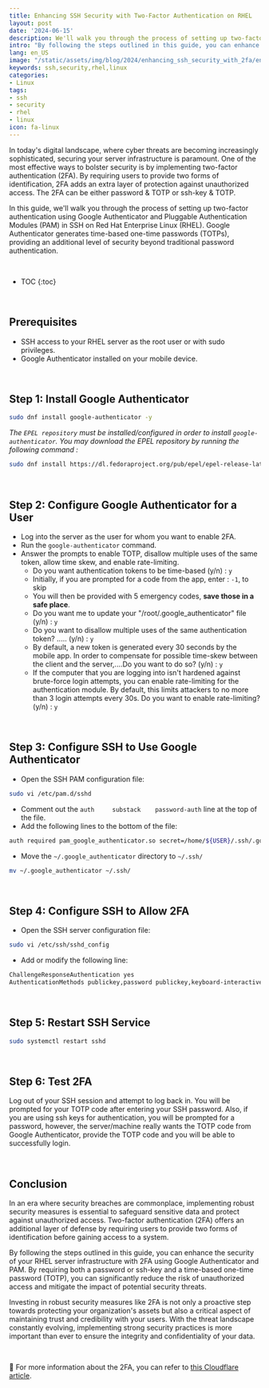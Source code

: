 ```yaml
---
title: Enhancing SSH Security with Two-Factor Authentication on RHEL
layout: post
date: '2024-06-15'
description: We'll walk you through the process of setting up two-factor authentication using Google Authenticator and Pluggable Authentication Modules (PAM) in SSH on RHEL.
intro: "By following the steps outlined in this guide, you can enhance the security of your RHEL server infrastructure with 2FA using Google Authenticator and PAM."
lang: en_US
image: "/static/assets/img/blog/2024/enhancing_ssh_security_with_2fa/enhancing_ssh_security_with_2fa.jpg"
keywords: ssh,security,rhel,linux
categories:
- Linux
tags:
- ssh
- security
- rhel
- linux
icon: fa-linux
---
```


In today's digital landscape, where cyber threats are becoming increasingly sophisticated, securing your server infrastructure is paramount. One of the most effective ways to bolster security is by implementing two-factor authentication (2FA). By requiring users to provide two forms of identification, 2FA adds an extra layer of protection against unauthorized access. The 2FA can be either password & TOTP or ssh-key & TOTP.

In this guide, we'll walk you through the process of setting up two-factor authentication using Google Authenticator and Pluggable Authentication Modules (PAM) in SSH on Red Hat Enterprise Linux (RHEL). Google Authenticator generates time-based one-time passwords (TOTPs), providing an additional level of security beyond traditional password authentication.

<br>

* TOC 
{:toc}

<br>

## Prerequisites

- SSH access to your RHEL server as the root user or with sudo privileges.
- Google Authenticator installed on your mobile device.

<br>

## Step 1: Install Google Authenticator

```bash
sudo dnf install google-authenticator -y
```

*The `EPEL repository` must be installed/configured in order to install `google-authenticator`. You may download the EPEL repository by running the following command :*

```bash
sudo dnf install https://dl.fedoraproject.org/pub/epel/epel-release-latest-9.noarch.rpm -y
```

<br>

## Step 2: Configure Google Authenticator for a User

- Log into the server as the user for whom you want to enable 2FA.
- Run the `google-authenticator` command.
- Answer the prompts to enable TOTP, disallow multiple uses of the same token, allow time skew, and enable rate-limiting.
    - Do you want authentication tokens to be time-based (y/n) : `y`
    - Initially, if you are prompted for a code from the app, enter : `-1`, to skip
    - You will then be provided with 5 emergency codes, **save those in a safe place**.
    - Do you want me to update your "/root/.google_authenticator" file (y/n) : `y`
    - Do you want to disallow multiple uses of the same authentication token? ..... (y/n) : `y`
    - By default, a new token is generated every 30 seconds by the mobile app. In order to compensate for possible time-skew between the client and the server,....Do you want to do so? (y/n) : `y`
    - If the computer that you are logging into isn't hardened against brute-force login attempts, you can enable rate-limiting for the authentication module. By default, this limits attackers to no more than 3 login attempts every 30s. Do you want to enable rate-limiting? (y/n) : `y`

<br>

## Step 3: Configure SSH to Use Google Authenticator

- Open the SSH PAM configuration file:
```bash
sudo vi /etc/pam.d/sshd
```
- Comment out the `auth     substack    password-auth` line at the top of the file.
- Add the following lines to the bottom of the file:
```bash
auth required pam_google_authenticator.so secret=/home/${USER}/.ssh/.google_authenticatorauth required pam_permit.so
```
- Move the `~/.google_authenticator` directory to `~/.ssh/`
```bash
mv ~/.google_authenticator ~/.ssh/
```

<br>

## Step 4: Configure SSH to Allow 2FA

- Open the SSH server configuration file:
```bash
sudo vi /etc/ssh/sshd_config
```
- Add or modify the following line:
```bash
ChallengeResponseAuthentication yes
AuthenticationMethods publickey,password publickey,keyboard-interactive
```
<br>

## Step 5: Restart SSH Service

```bash
sudo systemctl restart sshd
```
<br>

## Step 6: Test 2FA

Log out of your SSH session and attempt to log back in. You will be prompted for your TOTP code after entering your SSH password. Also, if you are using ssh keys for authentication, you will be prompted for a password, however, the server/machine really wants the TOTP code from Google Authenticator, provide the TOTP code and you will be able to successfully login. 

<br>

## Conclusion

In an era where security breaches are commonplace, implementing robust security measures is essential to safeguard sensitive data and protect against unauthorized access. Two-factor authentication (2FA) offers an additional layer of defense by requiring users to provide two forms of identification before gaining access to a system.

By following the steps outlined in this guide, you can enhance the security of your RHEL server infrastructure with 2FA using Google Authenticator and PAM. By requiring both a password or ssh-key and a time-based one-time password (TOTP), you can significantly reduce the risk of unauthorized access and mitigate the impact of potential security threats.

Investing in robust security measures like 2FA is not only a proactive step towards protecting your organization's assets but also a critical aspect of maintaining trust and credibility with your users. With the threat landscape constantly evolving, implementing strong security practices is more important than ever to ensure the integrity and confidentiality of your data.

<br>

📝 For more information about the 2FA, you can refer to [this Cloudflare article](https://www.cloudflare.com/learning/security/two-factor-authentication/).




